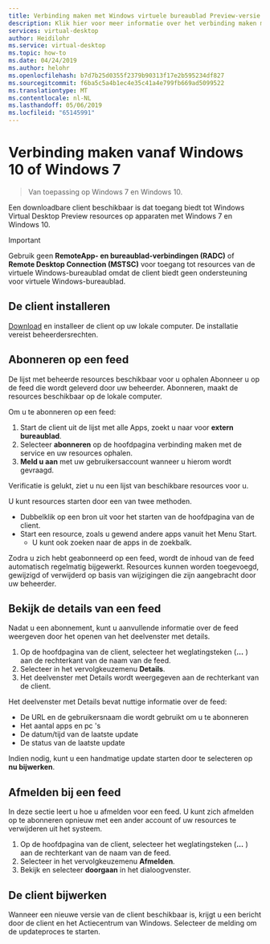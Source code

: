 ```yaml
---
title: Verbinding maken met Windows virtuele bureaublad Preview-versie van Windows 10 of Windows 7 - Azure
description: Klik hier voor meer informatie over het verbinding maken met de Windows-Preview voor virtuele bureaublad van Windows 10 of Windows 7.
services: virtual-desktop
author: Heidilohr
ms.service: virtual-desktop
ms.topic: how-to
ms.date: 04/24/2019
ms.author: helohr
ms.openlocfilehash: b7d7b25d0355f2379b90313f17e2b595234df827
ms.sourcegitcommit: f6ba5c5a4b1ec4e35c41a4e799fb669ad5099522
ms.translationtype: MT
ms.contentlocale: nl-NL
ms.lasthandoff: 05/06/2019
ms.locfileid: "65145991"
---
```

# <a name="connect-from-windows-10-or-windows-7"></a>Verbinding maken vanaf Windows 10 of Windows 7

> Van toepassing op Windows 7 en Windows 10.

Een downloadbare client beschikbaar is dat toegang biedt tot Windows Virtual Desktop Preview resources op apparaten met Windows 7 en Windows 10.

> [!IMPORTANT]
> Gebruik geen **RemoteApp- en bureaublad-verbindingen (RADC)** of **Remote Desktop Connection (MSTSC)** voor toegang tot resources van de virtuele Windows-bureaublad omdat de client biedt geen ondersteuning voor virtuele Windows-bureaublad.

## <a name="install-the-client"></a>De client installeren

[Download](https://go.microsoft.com/fwlink/?linkid=2068602) en installeer de client op uw lokale computer. De installatie vereist beheerdersrechten.

## <a name="subscribe-to-a-feed"></a>Abonneren op een feed

De lijst met beheerde resources beschikbaar voor u ophalen Abonneer u op de feed die wordt geleverd door uw beheerder. Abonneren, maakt de resources beschikbaar op de lokale computer.

Om u te abonneren op een feed:

1. Start de client uit de lijst met alle Apps, zoekt u naar voor **extern bureaublad**.
1. Selecteer **abonneren** op de hoofdpagina verbinding maken met de service en uw resources ophalen.
1. **Meld u aan** met uw gebruikersaccount wanneer u hierom wordt gevraagd.

Verificatie is gelukt, ziet u nu een lijst van beschikbare resources voor u.

U kunt resources starten door een van twee methoden.

- Dubbelklik op een bron uit voor het starten van de hoofdpagina van de client.
- Start een resource, zoals u gewend andere apps vanuit het Menu Start.
  - U kunt ook zoeken naar de apps in de zoekbalk.

Zodra u zich hebt geabonneerd op een feed, wordt de inhoud van de feed automatisch regelmatig bijgewerkt. Resources kunnen worden toegevoegd, gewijzigd of verwijderd op basis van wijzigingen die zijn aangebracht door uw beheerder.

## <a name="view-the-details-of-a-feed"></a>Bekijk de details van een feed

Nadat u een abonnement, kunt u aanvullende informatie over de feed weergeven door het openen van het deelvenster met details.

1. Op de hoofdpagina van de client, selecteer het weglatingsteken (**...** ) aan de rechterkant van de naam van de feed.
1. Selecteer in het vervolgkeuzemenu **Details**.
1. Het deelvenster met Details wordt weergegeven aan de rechterkant van de client.

Het deelvenster met Details bevat nuttige informatie over de feed:

- De URL en de gebruikersnaam die wordt gebruikt om u te abonneren
- Het aantal apps en pc 's
- De datum/tijd van de laatste update
- De status van de laatste update

Indien nodig, kunt u een handmatige update starten door te selecteren op **nu bijwerken**.

## <a name="unsubscribe-from-a-feed"></a>Afmelden bij een feed

In deze sectie leert u hoe u afmelden voor een feed. U kunt zich afmelden op te abonneren opnieuw met een ander account of uw resources te verwijderen uit het systeem.

1. Op de hoofdpagina van de client, selecteer het weglatingsteken (**...** ) aan de rechterkant van de naam van de feed.
1. Selecteer in het vervolgkeuzemenu **Afmelden**.
1. Bekijk en selecteer **doorgaan** in het dialoogvenster.

## <a name="update-the-client"></a>De client bijwerken

Wanneer een nieuwe versie van de client beschikbaar is, krijgt u een bericht door de client en het Actiecentrum van Windows. Selecteer de melding om de updateproces te starten.

